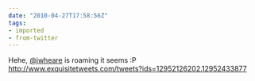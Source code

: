 ```yaml
---
date: "2010-04-27T17:58:56Z"
tags:
- imported
- from-twitter
---
```

Hehe, [@jwheare](https://twitter.com/jwheare) is roaming it seems :P http://www.exquisitetweets.com/tweets?ids=12952126202.12952433877
